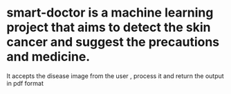 # smart-doctor is a machine learning project that aims to detect the skin cancer and suggest the precautions and medicine.
It accepts the disease image from the user , process it and return the output in pdf format
